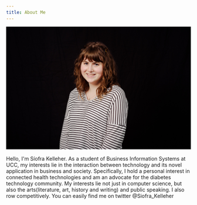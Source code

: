 ```yaml
---
title: About Me
---
```


![](headshot1.jpg)

Hello, I'm Síofra Kelleher. As a student of Business Information Systems at UCC, my interests lie in the interaction between technology and its novel application in business and society. Specifically, I hold a personal interest in connected health technologies and am an advocate for the diabetes technology community. My interests lie not just in computer science, but also the arts(literature, art, history and writing) and public speaking. I also row competitively.
You can easily find me on twitter @Siofra_Kelleher
